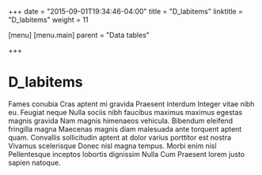 +++
date = "2015-09-01T19:34:46-04:00"
title = "D_labitems"
linktitle = "D_labitems"
weight = 11

[menu]
  [menu.main]
    parent = "Data tables"

+++

# D_labitems

Fames conubia Cras aptent mi gravida Praesent interdum Integer vitae nibh eu. Feugiat neque Nulla sociis nibh faucibus maximus maximus egestas magnis gravida Nam magnis himenaeos vehicula. Bibendum eleifend fringilla magna Maecenas magnis diam malesuada ante torquent aptent quam. Convallis sollicitudin aptent at dolor varius porttitor est nostra Vivamus scelerisque Donec nisl magna tempus. Morbi enim nisl Pellentesque inceptos lobortis dignissim Nulla Cum Praesent lorem justo sapien natoque.